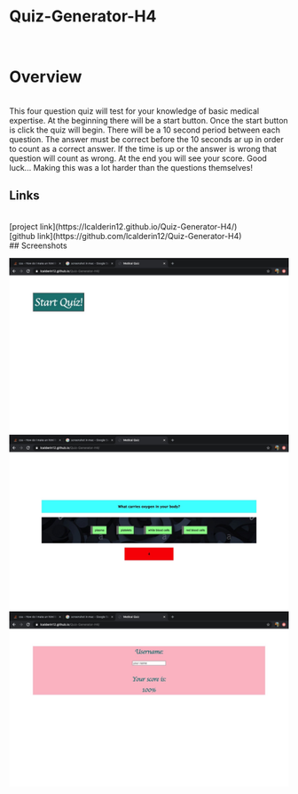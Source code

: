 # Quiz-Generator-H4
<br>

# Overview
<br>
This four question quiz will test for your knowledge of basic medical expertise. At the beginning there will be a start button. Once the start button is click the quiz will begin. There will be a 10 second period between each question. The answer must be correct before the 10 seconds ar up in order to count as a correct answer. If the time is up or the answer is wrong that question will count as wrong. At the end you will see your score. Good luck... Making this was a lot harder than the questions themselves!
<br>

## Links
<br>
[project link](https://lcalderin12.github.io/Quiz-Generator-H4/)
<br>
[github link](https://github.com/lcalderin12/Quiz-Generator-H4)
<br>
## Screenshots
<br>

![](img/start.jpeg)
![](img/question.jpeg)
![](img/score.jpeg)
